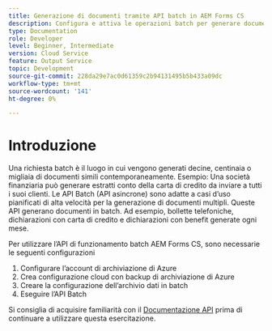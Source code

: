 ```yaml
---
title: Generazione di documenti tramite API batch in AEM Forms CS
description: Configura e attiva le operazioni batch per generare documenti.
type: Documentation
role: Developer
level: Beginner, Intermediate
version: Cloud Service
feature: Output Service
topic: Development
source-git-commit: 228da29e7ac0d61359c2b94131495b5b433a09dc
workflow-type: tm+mt
source-wordcount: '141'
ht-degree: 0%

---
```


# Introduzione

Una richiesta batch è il luogo in cui vengono generati decine, centinaia o migliaia di documenti simili contemporaneamente. Esempio: Una società finanziaria può generare estratti conto della carta di credito da inviare a tutti i suoi clienti.
Le API Batch (API asincrone) sono adatte a casi d’uso pianificati di alta velocità per la generazione di documenti multipli. Queste API generano documenti in batch. Ad esempio, bollette telefoniche, dichiarazioni con carta di credito e dichiarazioni con benefit generate ogni mese.

Per utilizzare l’API di funzionamento batch AEM Forms CS, sono necessarie le seguenti configurazioni

1. Configurare l’account di archiviazione di Azure
1. Crea configurazione cloud con backup di archiviazione di Azure
1. Creare la configurazione dell’archivio dati in batch
1. Eseguire l’API Batch

Si consiglia di acquisire familiarità con il [Documentazione API](https://experienceleague.corp.adobe.com/docs/experience-manager-cloud-service/assets/batch-api.yaml?lang=en) prima di continuare a utilizzare questa esercitazione.




